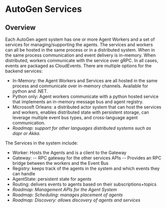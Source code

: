 # AutoGen Services

## Overview

Each AutoGen agent system has one or more Agent Workers and a set of services for managing/supporting the agents. The services and workers can all be hosted in the same process or in a distributed system.  When in the same process communication and event delivery is in-memory. When distributed, workers communicate with the service over gRPC. In all cases, events are packaged as CloudEvents. There are multiple options for the backend services:

- In-Memory: the Agent Workers and Services are all hosted in the same process and communicate over in-memory channels. Available for python and .NET.
- Python only: Agent workers communicate with a python hosted service that implements an in-memory message bus and agent registry.
- Micrososft Orleans: a distributed actor system that can host the services and workers, enables distributed state with persistent storage, can leverage multiple event bus types, and cross-language agent communication.
- *Roadmap: support for other languages distributed systems such as dapr or Akka.*

The Services in the system include:

- Worker: Hosts the Agents and is a client to the Gateway
- Gateway:
-- RPC gateway for the other services APIs
-- Provides an RPC bridge between the workers and the Event Bus
- Registry: keeps track of the agents in the system and which events they can handle
- AgentState: persistent state for agents
- Routing: delivers events to agents based on their subscriptions+topics
- *Roadmap: Management APIs for the Agent System*
- *Roadmap: Scheduling: manages placement of agents*
- *Roadmap: Discovery: allows discovery of agents and services*
